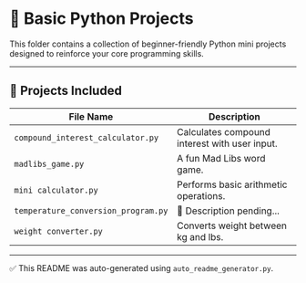 # 🐍 Basic Python Projects

This folder contains a collection of beginner-friendly Python mini projects designed to reinforce your core programming skills.

---

## 📁 Projects Included

| File Name               | Description                            |
|-------------------------|----------------------------------------|
| `compound_interest_calculator.py` | Calculates compound interest with user input. |
| `madlibs_game.py` | A fun Mad Libs word game. |
| `mini calculator.py` | Performs basic arithmetic operations. |
| `temperature_conversion_program.py` | 🚧 Description pending... |
| `weight converter.py` | Converts weight between kg and lbs. |

---

✅ This README was auto-generated using `auto_readme_generator.py`.
